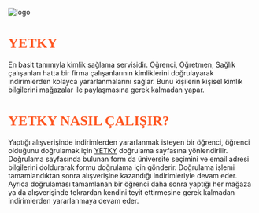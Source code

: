 ![logo](https://user-images.githubusercontent.com/25342964/220331929-bda435a5-e0d0-4b6e-a3dc-0ead6176c846.png)

<h1 style="color:#ff5722; font-family:'Alfa Slab One';">YETKY</h1>

En basit tanımıyla kimlik sağlama servisidir. Öğrenci, Öğretmen, Sağlık çalışanları hatta bir firma 
çalışanlarının kimliklerini doğrulayarak indirimlerden kolayca yararlanmalarını sağlar. 
Bunu kişilerin kişisel kimlik bilgilerini mağazalar ile paylaşmasına gerek kalmadan yapar.

<h1 style="color:#ff5722; font-family:'Alfa Slab One';">YETKY NASIL ÇALIŞIR?</h1>

Yaptığı alışverişinde indirimlerden yararlanmak isteyen bir öğrenci, öğrenci olduğunu doğrulamak için [YETKY](https://yetky.com/)
doğrulama sayfasına yönlendirilir. Doğrulama sayfasında bulunan form da üniversite seçimini ve email adresi
bilgilerini doldurarak formu doğrulama için gönderir. Doğrulama işlemi tamamlandıktan sonra alışverişine kazandığı
indirimleriyle devam eder. Ayrıca doğrulaması tamamlanan bir öğrenci daha sonra yaptığı her mağaza ya da alışverişinde tekrardan kendini teyit
ettirmesine gerek kalmadan indirimlerden yararlanmaya devam eder.





